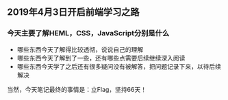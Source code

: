 ## 2019年4月3日开启前端学习之路
### 今天主要了解HEML，CSS，JavaScript分别是什么
- 哪些东西今天了解得比较透彻，说说自己的理解
- 哪些东西今天了解到了一些，还有哪些点需要后续继续深入阅读
- 哪些东西今天学了之后还有很多疑问没有被解答，把问题记录下来，以待后续解决  

当然，今天笔记最终的事情是：立Flag，坚持66天！
